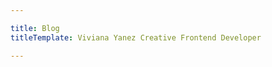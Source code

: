 ```yaml
---

title: Blog
titleTemplate: Viviana Yanez Creative Frontend Developer

---
```



<script setup>
import Blog from '../.vitepress/theme/BlogTemplate.vue'
</script>
 
<div class="blog">
    <Blog></Blog>
</div>

